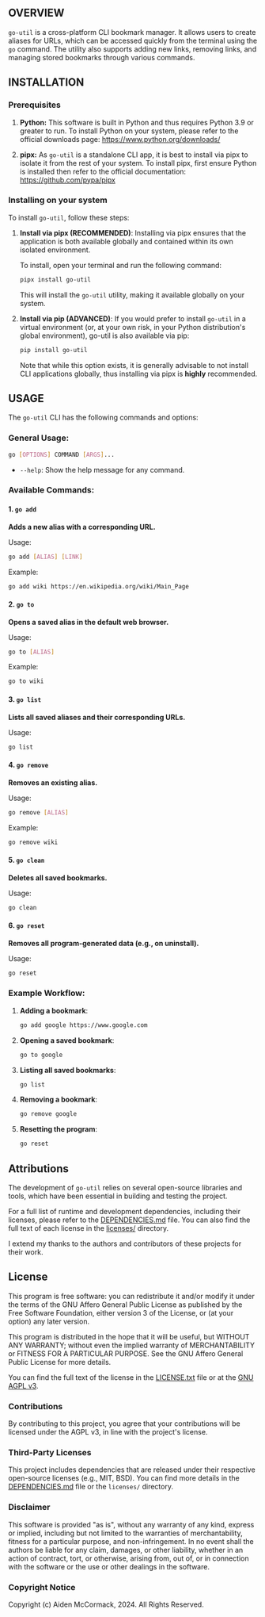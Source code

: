 ## OVERVIEW

`go-util` is a cross-platform CLI bookmark manager. It allows users to create aliases for URLs, which can be accessed quickly from the terminal using the `go` command. The utility also supports adding new links, removing links, and managing stored bookmarks through various commands.

## INSTALLATION

### Prerequisites
1. **Python:** This software is built in Python and thus requires Python 3.9 or greater to run. To install Python on your system, please refer to the official downloads page: https://www.python.org/downloads/

2. **pipx:** As `go-util` is a standalone CLI app, it is best to install via pipx to isolate it from the rest of your system. To install pipx, first ensure Python is installed then refer to the official documentation: https://github.com/pypa/pipx

### Installing on your system
To install `go-util`, follow these steps:

1. **Install via pipx (RECOMMENDED)**:
   Installing via pipx ensures that the application is both available globally and contained within its own isolated environment. 
   
   To install, open your terminal and run the following command:

   ```bash
   pipx install go-util
   ```
    This will install the `go-util` utility, making it available globally on your system.


2. **Install via pip (ADVANCED)**:
    If you would prefer to install `go-util` in a virtual environment (or, at your own risk, in your Python distribution's global environment), go-util is also available via pip:

    ```bash
    pip install go-util
    ```

    Note that while this option exists, it is generally advisable to not install CLI applications globally, thus installing via pipx is **highly** recommended.

## USAGE

The `go-util` CLI has the following commands and options:

### General Usage:

```bash
go [OPTIONS] COMMAND [ARGS]...
```

- `--help`: Show the help message for any command.

### Available Commands:

#### 1. `go add`
   **Adds a new alias with a corresponding URL.**

   Usage:

   ```bash
   go add [ALIAS] [LINK]
   ```

   Example:

   ```bash
   go add wiki https://en.wikipedia.org/wiki/Main_Page
   ```

#### 2. `go to`
   **Opens a saved alias in the default web browser.**

   Usage:

   ```bash
   go to [ALIAS]
   ```

   Example:

   ```bash
   go to wiki
   ```

#### 3. `go list`
   **Lists all saved aliases and their corresponding URLs.**

   Usage:

   ```bash
   go list
   ```

#### 4. `go remove`
   **Removes an existing alias.**

   Usage:

   ```bash
   go remove [ALIAS]
   ```

   Example:

   ```bash
   go remove wiki
   ```

#### 5. `go clean`
   **Deletes all saved bookmarks.**

   Usage:

   ```bash
   go clean
   ```

#### 6. `go reset`
   **Removes all program-generated data (e.g., on uninstall).**

   Usage:

   ```bash
   go reset
   ```

### Example Workflow:

1. **Adding a bookmark**:
   ```bash
   go add google https://www.google.com
   ```

2. **Opening a saved bookmark**:
   ```bash
   go to google
   ```

3. **Listing all saved bookmarks**:
   ```bash
   go list
   ```

4. **Removing a bookmark**:
   ```bash
   go remove google
   ```

5. **Resetting the program**:
   ```bash
   go reset
   ```

## Attributions

The development of `go-util` relies on several open-source libraries and tools, which have been essential in building and testing the project.

For a full list of runtime and development dependencies, including their licenses, please refer to the [DEPENDENCIES.md](DEPENDENCIES.md) file. You can also find the full text of each license in the [licenses/](licenses/) directory.

I extend my thanks to the authors and contributors of these projects for their work.

## License

This program is free software: you can redistribute it and/or modify it under the terms of the GNU Affero General Public License as published by the Free Software Foundation, either version 3 of the License, or (at your option) any later version.

This program is distributed in the hope that it will be useful, but WITHOUT ANY WARRANTY; without even the implied warranty of MERCHANTABILITY or FITNESS FOR A PARTICULAR PURPOSE. See the GNU Affero General Public License for more details.

You can find the full text of the license in the [LICENSE.txt](LICENSE.txt) file or at the [GNU AGPL v3](https://www.gnu.org/licenses/agpl-3.0.html).

### Contributions

By contributing to this project, you agree that your contributions will be licensed under the AGPL v3, in line with the project's license.

### Third-Party Licenses

This project includes dependencies that are released under their respective open-source licenses (e.g., MIT, BSD). You can find more details in the [DEPENDENCIES.md](DEPENDENCIES.md) file or the `licenses/` directory.

### Disclaimer

This software is provided "as is", without any warranty of any kind, express or implied, including but not limited to the warranties of merchantability, fitness for a particular purpose, and non-infringement. In no event shall the authors be liable for any claim, damages, or other liability, whether in an action of contract, tort, or otherwise, arising from, out of, or in connection with the software or the use or other dealings in the software.

### Copyright Notice

Copyright (c) Aiden McCormack, 2024. All Rights Reserved.


